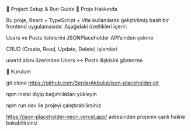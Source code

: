 📌 Project Setup & Run Guide
🚀 Proje Hakkında

Bu proje, React + TypeScript + Vite kullanılarak geliştirilmiş basit bir frontend uygulamasıdır.
Aşağıdaki özellikleri içerir:

Users ve Posts listelerini JSONPlaceholder API’sinden çekme

CRUD (Create, Read, Update, Delete) işlemleri

userId alanı üzerinden Users ↔ Posts ilişkisini gösterme

📂 Kurulum

git clone https://github.com/SerdarAkbulut/json-placeholder.git

npm instal diyip bağımlılıkları yükleyin

npm run dev ile projeyi çalıştırabilirsiniz

https://json-placeholder-neon.vercel.app/ adresinden projenin canlı haline bakabilirsiniz
